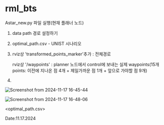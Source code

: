 # rml_bts
Astar_new.py 파일 실행(현재 플래너 노드)
1.  data path 경로 설정하기
2.  optimal_path.csv - UNIST 시나리오
3.  rviz상 'transformed_points_marker'추가 : 전체경로

    rviz상 '/waypoints' : planner 노드에서 control에 보내는 실제 waypoints(15개 points: 이전에 지나온 점 4개 + 제일가까운 점 1개 + 앞으로 가야할 점 9개)

5.

![Screenshot from 2024-11-17 16-45-44](https://github.com/user-attachments/assets/895cb957-da6d-42a3-9f7e-baf9be633765)



![Screenshot from 2024-11-17 16-48-06](https://github.com/user-attachments/assets/f3be32da-5775-4b5c-936a-02569d0ae527)

<optimal_path.csv>

Date:11.17.2024 


